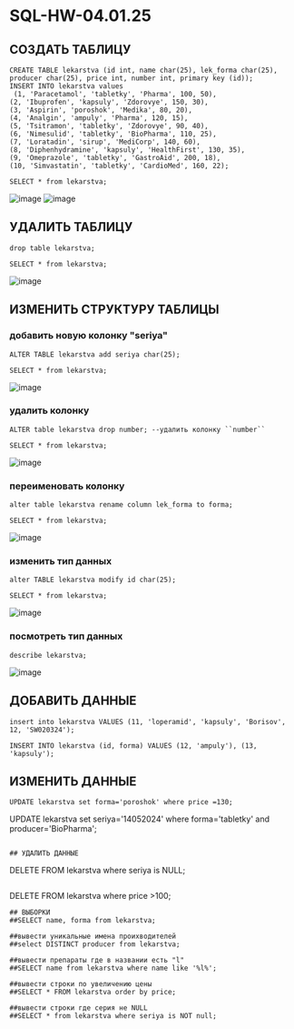 # SQL-HW-04.01.25

## СОЗДАТЬ ТАБЛИЦУ
```
CREATE TABLE lekarstva (id int, name char(25), lek_forma char(25), producer char(25), price int, number int, primary key (id));
INSERT INTO lekarstva values
 (1, 'Paracetamol', 'tabletky', 'Pharma', 100, 50),
(2, 'Ibuprofen', 'kapsuly', 'Zdorovye', 150, 30),
(3, 'Aspirin', 'poroshok', 'Medika', 80, 20),
(4, 'Analgin', 'ampuly', 'Pharma', 120, 15),
(5, 'Tsitramon', 'tabletky', 'Zdorovye', 90, 40), 
(6, 'Nimesulid', 'tabletky', 'BioPharma', 110, 25),
(7, 'Loratаdin', 'sirup', 'MediCorp', 140, 60),
(8, 'Diphenhydramine', 'kapsuly', 'HealthFirst', 130, 35),
(9, 'Omeprazole', 'tabletky', 'GastroAid', 200, 18),
(10, 'Simvastatin', 'tabletky', 'CardioMed', 160, 22);
```
```
SELECT * from lekarstva;
```
![image](https://github.com/user-attachments/assets/2ed03c35-e91a-46dc-af04-cf215d5188fb)
![image](https://github.com/user-attachments/assets/20d30b8a-1512-4615-842d-0bbdf48d00e9)



## УДАЛИТЬ ТАБЛИЦУ
```
drop table lekarstva;
```

```
SELECT * from lekarstva;
```
![image](https://github.com/user-attachments/assets/cf18591e-65ad-44ac-b725-a93d8f7817bd)


## ИЗМЕНИТЬ СТРУКТУРУ ТАБЛИЦЫ

### добавить новую колонку "seriya"
```
ALTER TABLE lekarstva add seriya char(25);
```
```
SELECT * from lekarstva;
```
![image](https://github.com/user-attachments/assets/4892a71c-dbb3-49fe-85c7-b485a9f19a19)

### удалить колонку
```
ALTER table lekarstva drop number; --удалить колонку ``number``
```
```
SELECT * from lekarstva;
```
![image](https://github.com/user-attachments/assets/19593fc5-f586-4ee4-bffc-e7c0b39b545a)


### переименовать колонку
```
alter table lekarstva rename column lek_forma to forma;
```
```
SELECT * from lekarstva;
```
![image](https://github.com/user-attachments/assets/ad24fd4a-4e53-4a0a-b30a-66657cf01057)


### изменить тип данных
```
alter TABLE lekarstva modify id char(25);
```
```
SELECT * from lekarstva;
```
![image](https://github.com/user-attachments/assets/04652239-dd1d-4b9b-a092-3715a23ebca0)


### посмотреть тип данных 
```
describe lekarstva;
```
![image](https://github.com/user-attachments/assets/a64b9ba6-6598-45df-95d4-7ea6c12b0ef0)


## ДОБАВИТЬ ДАННЫЕ
```
insert into lekarstva VALUES (11, 'loperamid', 'kapsuly', 'Borisov', 12, 'SW020324');
```
```
INSERT INTO lekarstva (id, forma) VALUES (12, 'ampuly'), (13, 'kapsuly');
```

## ИЗМЕНИТЬ ДАННЫЕ
```
UPDATE lekarstva set forma='poroshok' where price =130;
```
UPDATE lekarstva set seriya='14052024' where forma='tabletky' and producer='BioPharma';
```

## УДАЛИТЬ ДАННЫЕ
```
DELETE FROM lekarstva where seriya is NULL;
```

```
DELETE FROM lekarstva where price >100;
```
## ВЫБОРКИ
##SELECT name, forma from lekarstva;

##вывеcти уникальные имена проихводителей
##select DISTINCT producer from lekarstva;

##вывести препараты где в названии есть "l"
##SELECT name from lekarstva where name like '%l%'; 

##вывести строки по увеличению цены
##SELECT * FROM lekarstva order by price;

##вывести строки где серия не NULL
##SELECT * from lekarstva where seriya is NOT null;


